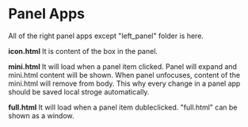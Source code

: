 Panel Apps
==========
All of the right panel apps except "left_panel" folder is here.

**icon.html**
It is content of the box in the panel. 

**mini.html**
It will load when a panel item clicked. Panel will expand and mini.html content will be shown.
When panel unfocuses, content of the mini.html will remove from body. This why every change in a panel app should be saved local stroge automatically.

**full.html**
It will load when a panel item dubleclicked. "full.html" can be shown as a window.
